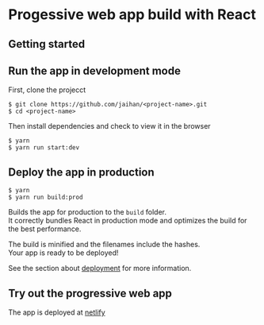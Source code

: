 # Progessive web app build with React

## Getting started

## Run the app in development mode

First, clone the projecct

```
$ git clone https://github.com/jaihan/<project-name>.git
$ cd <project-name>
```

Then install dependencies and check to view it in the browser

```
$ yarn
$ yarn run start:dev

```

## Deploy the app in production

```
$ yarn
$ yarn run build:prod

```

Builds the app for production to the `build` folder.<br />
It correctly bundles React in production mode and optimizes the build for the best performance.

The build is minified and the filenames include the hashes.<br />
Your app is ready to be deployed!

See the section about [deployment](https://facebook.github.io/create-react-app/docs/deployment) for more information.

## Try out the progressive web app

The app is deployed at [netlify](nifty-swartz-118722.netlify.app)
